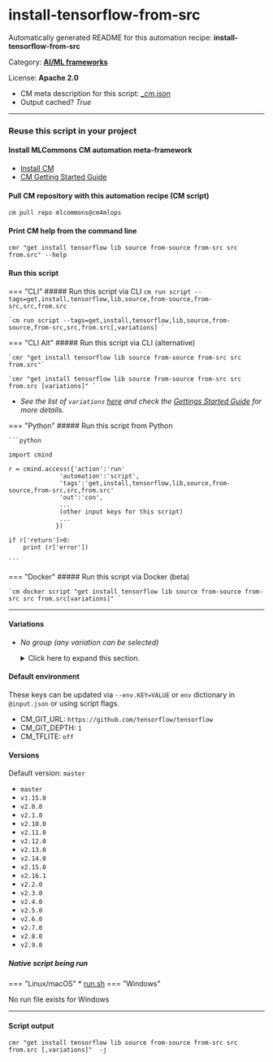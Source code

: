 # install-tensorflow-from-src
Automatically generated README for this automation recipe: **install-tensorflow-from-src**

Category: **[AI/ML frameworks](..)**

License: **Apache 2.0**


* CM meta description for this script: *[_cm.json](https://github.com/mlcommons/cm4mlops/tree/main/script/install-tensorflow-from-src/_cm.json)*
* Output cached? *True*

---
### Reuse this script in your project

#### Install MLCommons CM automation meta-framework

* [Install CM](https://docs.mlcommons.org/ck/install)
* [CM Getting Started Guide](https://docs.mlcommons.org/ck/getting-started/)

#### Pull CM repository with this automation recipe (CM script)

```cm pull repo mlcommons@cm4mlops```

#### Print CM help from the command line

````cmr "get install tensorflow lib source from-source from-src src from.src" --help````

#### Run this script

=== "CLI"
    ##### Run this script via CLI
    `cm run script --tags=get,install,tensorflow,lib,source,from-source,from-src,src,from.src`

    `cm run script --tags=get,install,tensorflow,lib,source,from-source,from-src,src,from.src[,variations] `

=== "CLI Alt"
    ##### Run this script via CLI (alternative)

    `cmr "get install tensorflow lib source from-source from-src src from.src"`

    `cmr "get install tensorflow lib source from-source from-src src from.src [variations]" `


* *See the list of `variations` [here](#variations) and check the [Gettings Started Guide](https://github.com/mlcommons/ck/blob/dev/docs/getting-started.md) for more details.*

=== "Python"
    ##### Run this script from Python


    ```python

    import cmind

    r = cmind.access({'action':'run'
                  'automation':'script',
                  'tags':'get,install,tensorflow,lib,source,from-source,from-src,src,from.src'
                  'out':'con',
                  ...
                  (other input keys for this script)
                  ...
                 })

    if r['return']>0:
        print (r['error'])

    ```


=== "Docker"
    ##### Run this script via Docker (beta)

    `cm docker script "get install tensorflow lib source from-source from-src src from.src[variations]" `

___


#### Variations

  * *No group (any variation can be selected)*
    <details>
    <summary>Click here to expand this section.</summary>

    * `_tflite`
      - Environment variables:
        - *CM_TFLITE*: `on`
      - Workflow:

    </details>

#### Default environment


These keys can be updated via `--env.KEY=VALUE` or `env` dictionary in `@input.json` or using script flags.

* CM_GIT_URL: `https://github.com/tensorflow/tensorflow`
* CM_GIT_DEPTH: `1`
* CM_TFLITE: `off`


#### Versions
Default version: `master`

* `master`
* `v1.15.0`
* `v2.0.0`
* `v2.1.0`
* `v2.10.0`
* `v2.11.0`
* `v2.12.0`
* `v2.13.0`
* `v2.14.0`
* `v2.15.0`
* `v2.16.1`
* `v2.2.0`
* `v2.3.0`
* `v2.4.0`
* `v2.5.0`
* `v2.6.0`
* `v2.7.0`
* `v2.8.0`
* `v2.9.0`

##### Native script being run
=== "Linux/macOS"
     * [run.sh](https://github.com/mlcommons/cm4mlops/tree/main/script/install-tensorflow-from-src/run.sh)
=== "Windows"

No run file exists for Windows
___
#### Script output
`cmr "get install tensorflow lib source from-source from-src src from.src [,variations]"  -j`